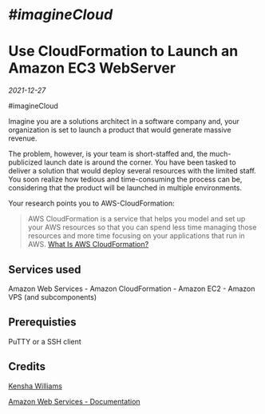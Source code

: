 # *#imagineCloud*
# Use CloudFormation to Launch an Amazon EC3 WebServer
*2021-12-27*


#imagineCloud

Imagine you are a solutions architect in a software company and, your organization is set to launch a product that would generate massive revenue. 

The problem, however, is your team is short-staffed and, the much-publicized launch date is around the corner. You have been tasked to deliver a solution that would deploy several resources with the limited staff. You soon realize how tedious and time-consuming the process can be, considering that the product will be launched in multiple environments.

Your research points you to AWS-CloudFormation:

>AWS CloudFormation is a service that helps you model and set up your AWS resources so that you can spend less time managing those resources and more time focusing on your applications that run in AWS. [What Is AWS CloudFormation?](https://docs.aws.amazon.com/AWSCloudFormation/latest/UserGuide/Welcome.html)

## Services used
Amazon Web Services
	- Amazon CloudFormation
	- Amazon EC2
	- Amazon VPS (and subcomponents)
## Prerequisties
PuTTY or a SSH client

## Credits
[Kensha Williams](https://acloudguru.com/blog/author/kesha-williams)

[Amazon Web Services - Documentation](https://docs.aws.amazon.com/index.html)